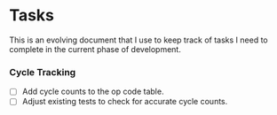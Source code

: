 # Tasks

This is an evolving document that I use to keep track of tasks I need to complete in the current phase of development.

### Cycle Tracking

- [ ] Add cycle counts to the op code table.
- [ ] Adjust existing tests to check for accurate cycle counts.
